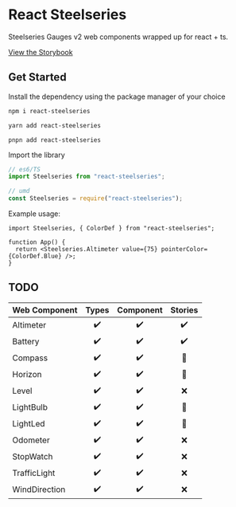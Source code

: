 # React Steelseries

Steelseries Gauges v2 web components wrapped up for react + ts.

[View the Storybook](https://64d2ac6d1aca82d3fc496b0f-xwpdiukkph.chromatic.com/)

## Get Started

Install the dependency using the package manager of your choice

```bash
npm i react-steelseries
```

```bash
yarn add react-steelseries
```

```
pnpn add react-steelseries
```

Import the library

```ts
// es6/TS
import Steelseries from "react-steelseries";
```

```js
// umd
const Steelseries = require("react-steelseries");
```

Example usage:

```tsx
import Steelseries, { ColorDef } from "react-steelseries";

function App() {
  return <Steelseries.Altimeter value={75} pointerColor={ColorDef.Blue} />;
}
```

## TODO

| Web Component |       Types        |     Component      |      Stories       |
| :------------ | :----------------: | :----------------: | :----------------: |
| Altimeter     | :heavy_check_mark: | :heavy_check_mark: | :heavy_check_mark: |
| Battery       | :heavy_check_mark: | :heavy_check_mark: | :heavy_check_mark: |
| Compass       | :heavy_check_mark: | :heavy_check_mark: |   :construction:   |
| Horizon       | :heavy_check_mark: | :heavy_check_mark: |   :construction:   |
| Level         | :heavy_check_mark: | :heavy_check_mark: |        :x:         |
| LightBulb     | :heavy_check_mark: | :heavy_check_mark: |   :construction:   |
| LightLed      | :heavy_check_mark: | :heavy_check_mark: |   :construction:   |
| Odometer      | :heavy_check_mark: | :heavy_check_mark: |        :x:         |
| StopWatch     | :heavy_check_mark: | :heavy_check_mark: |        :x:         |
| TrafficLight  | :heavy_check_mark: | :heavy_check_mark: |        :x:         |
| WindDirection | :heavy_check_mark: | :heavy_check_mark: |        :x:         |
